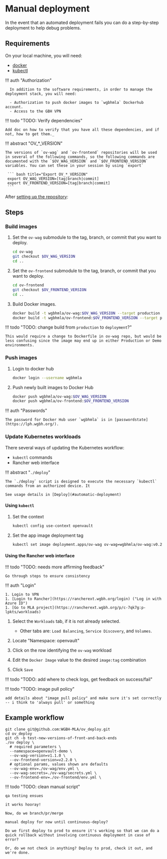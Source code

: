 # Manual deployment

In the event that an automated deployment fails you can do a step-by-step deployment to help debug problems.

## Requirements

On your local machine, you will need:

- [docker](https://docs.docker.com/get-docker/)
- [kubectl](https://kubernetes.io/docs/tasks/tools/)

!!! auth "Authorization"

      In addition to the software requirements, in order to manage the deployment stack, you will need:

      - Authorization to push docker images to `wgbhmla` Dockerhub account.
      - Access to the GBH VPN

!!! todo "TODO: Verify dependencies"

    Add doc on how to verify that you have all these dependencies, and if not, how to get them._

!!! abstract "OV\_\*\_VERSION"

    The versions of `ov-wag` and `ov-frontend` repositories will be used in several of the following commands, so the following commands are documented with the `$OV_WAG_VERSION` and `$OV_FRONTEND_VERSION` variables. You can set these in your session by using `export`

     ``` bash title="Export OV_*_VERSION"
     export OV_WAG_VERSION=[tag|branch|commit]
     export OV_FRONTEND_VERSION=[tag|branch|commit]
     ```

After [setting up the repository](../setup#0-checkout-code):

## Steps

### Build images

1.  Set the `ov-wag` submodule to the tag, branch, or commit that you want to deploy.

    ```bash title="Checkout backend"
    cd ov-wag
    git checkout $OV_WAG_VERSION
    cd ..
    ```

1.  Set the `ov-frontend` submodule to the tag, branch, or commit that you want to deploy.

    ```bash title="Checkout frontend"
    cd ov-frontend
    git checkout $OV_FRONTEND_VERSION
    cd ..
    ```

1.  Build Docker images.

    ```bash title="Build docker images"
    docker build -t wgbhmla/ov-wag:$OV_WAG_VERSION --target production ./ov-wag
    docker build -t wgbhmla/ov-frontend:$OV_FRONTEND_VERSION --target production ./ov-frontend
    ```

!!! todo "TODO: change build from `production` to `deployment`?"

    This would require a change to Dockerfile in ov-wag repo, but would be less confusing since the image may end up in either Production or Demo environments.

### Push images

1.  Login to docker hub

    ```bash title="docker login"
    docker login --username wgbhmla
    ```

1.  Push newly built images to Docker Hub

    ```bash title="push images"
    docker push wgbhmla/ov-wag:$OV_WAG_VERSION
    docker push wgbhmla/ov-frontend:$OV_FRONTEND_VERSION
    ```

!!! auth "Passwords"

    The password for Docker Hub user `wgbhmla` is in [passwordstate](https://lph.wgbh.org/).

### Update Kubernetes workloads

There several ways of updating the Kubernetes workflow:

- `kubectl` commands
- Rancher web interface

!!! abstract "`./deploy`"

    The `./deploy` script is designed to execute the necessary `kubectl` commands from an authorized device. It

    See usage details in [Deploy](#automatic-deployment)

#### Using `kubectl`

1.  Set the context

    ```bash title="Set the kubectl context"
    kubectl config use-context openvault
    ```

1.  Set the app image deployment tag

    ```bash title="set backend version to v0.2.0"
    kubectl set image deployment.apps/ov-wag ov-wag=wgbhmla/ov-wag:v0.2.0
    ```

#### Using the Rancher web interface

!!! todo "TODO: needs more affirming feedback"

    Go through steps to ensure consistency

!!! auth "Login"

    1. Login to VPN
    1. [Login to Rancher](https://rancherext.wgbh.org/login) ("Log in with Azure ID")
    1. [Go to MLA project](https://rancherext.wgbh.org/p/c-7qk7g:p-lpkts/workloads)

1.  Select the `Workloads` tab, if it is not already selected.

    - Other tabs are: `Load Balancing`, `Service Discovery`, and `Volumes`.

1.  Locate "Namespace: openvault"
1.  Click on the row identifying the `ov-wag` workload
1.  Edit the `Docker Image` value to the desired `image:tag` combination
1.  Click `Save`

!!! todo "TODO: add where to check logs, get feedback on success/fail"

!!! todo "TODO: image pull policy"

    add details about "image pull policy" and make sure it's set correctly -- i think to 'always pull' or something

## Example workflow

```
git clone git@github.com:WGBH-MLA/ov_deploy.git
cd ov_deploy
git ch -b test-new-versions-of-front-and-back-ends
./ov deploy \
  # required parameters \
  --namespace=openvault-demo \
  --ov-wag-version=v1.1.0 \
  --ov-frontend-version=v2.2.0 \
  # optional params, values shown are defaults
  --ov-wag-env=./ov-wag/env.yml \
  --ov-wag-secrets=./ov-wag/secrets.yml \
  --ov-frontend-env=./ov-frontend/env.yml \
```

!!! todo "TODO: clean manual script"

    qa testing ensues

    it works hooray!

    Now, do we branch/pr/merge

    manual deploy for now until continuous-deploy?

    Do we first deploy to prod to ensure it's working so that we can do a quick rollback without involving continuous deployment in case of error?

    Or, do we not check in anything? Deploy to prod, check it out, and we're done.

